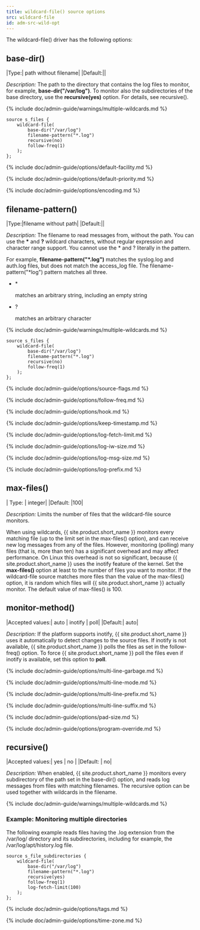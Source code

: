 ```yaml
---
title: wildcard-file() source options
src: wildcard-file
id: adm-src-wild-opt
---
```


The wildcard-file() driver has the following options:

## base-dir()

|Type:|      path without filename|
|Default:||

*Description:* The path to the directory that contains the log files to
monitor, for example, **base-dir(\"/var/log\")**. To monitor also the
subdirectories of the base directory, use the **recursive(yes)** option.
For details, see recursive().

{% include doc/admin-guide/warnings/multiple-wildcards.md %}

```config
source s_files {
    wildcard-file(
        base-dir("/var/log")
        filename-pattern("*.log")
        recursive(no)
        follow-freq(1)
    );
};
```  

{% include doc/admin-guide/options/default-facility.md %}

{% include doc/admin-guide/options/default-priority.md %}

{% include doc/admin-guide/options/encoding.md %}

## filename-pattern()

|Type:|filename without path|
|Default:||

*Description:* The filename to read messages from, without the path. You
can use the **\*** and **?** wildcard characters, without regular
expression and character range support. You cannot use the \* and ?
literally in the pattern.

For example, **filename-pattern("*.log")** matches the syslog.log and
auth.log files, but does not match the access_log file. The
filename-pattern("*log") pattern matches all three.

- \*

    matches an arbitrary string, including an empty string

- ?

    matches an arbitrary character

{% include doc/admin-guide/warnings/multiple-wildcards.md %}

```config
source s_files {
    wildcard-file(
        base-dir("/var/log")
        filename-pattern("*.log")
        recursive(no)
        follow-freq(1)
    );
};
```

{% include doc/admin-guide/options/source-flags.md %}

{% include doc/admin-guide/options/follow-freq.md %}

{% include doc/admin-guide/options/hook.md %}

{% include doc/admin-guide/options/keep-timestamp.md %}

{% include doc/admin-guide/options/log-fetch-limit.md %}

{% include doc/admin-guide/options/log-iw-size.md %}

{% include doc/admin-guide/options/log-msg-size.md %}

{% include doc/admin-guide/options/log-prefix.md %}

## max-files()

|  Type: |     integer|
|Default: |100|

*Description:* Limits the number of files that the wildcard-file source
monitors.

When using wildcards, {{ site.product.short_name }} monitors every matching file (up to
the limit set in the max-files() option), and can receive new log
messages from any of the files. However, monitoring (polling) many files
(that is, more than ten) has a significant overhead and may affect
performance. On Linux this overhead is not so significant, because
{{ site.product.short_name }} uses the inotify feature of the kernel. Set the
**max-files()** option at least to the number of files you want to
monitor. If the wildcard-file source matches more files than the value
of the max-files() option, it is random which files will {{ site.product.short_name }}
actually monitor. The default value of max-files() is 100.

## monitor-method()

|Accepted values:|      auto \| inotify \| poll|
|Default:|   auto|

*Description:* If the platform supports inotify, {{ site.product.short_name }} uses it
automatically to detect changes to the source files. If inotify is not
available, {{ site.product.short_name }} polls the files as set in the follow-freq()
option. To force {{ site.product.short_name }} poll the files even if inotify is
available, set this option to **poll**.

{% include doc/admin-guide/options/multi-line-garbage.md %}

{% include doc/admin-guide/options/multi-line-mode.md %}

{% include doc/admin-guide/options/multi-line-prefix.md %}

{% include doc/admin-guide/options/multi-line-suffix.md %}

{% include doc/admin-guide/options/pad-size.md %}

{% include doc/admin-guide/options/program-override.md %}

## recursive()

|Accepted values:| yes \| no |
|Default: |  no|

*Description:* When enabled, {{ site.product.short_name }} monitors every subdirectory
of the path set in the base-dir()
option, and reads log messages from files with matching filenames. The
recursive option can be used together with wildcards in the filename.

{% include doc/admin-guide/warnings/multiple-wildcards.md %}

### Example: Monitoring multiple directories

The following example reads files having the .log extension from the
/var/log/ directory and its subdirectories, including for example, the
/var/log/apt/history.log file.

```config
source s_file_subdirectories {
    wildcard-file(
        base-dir("/var/log")
        filename-pattern("*.log")
        recursive(yes)
        follow-freq(1)
        log-fetch-limit(100)
    );
};
```

{% include doc/admin-guide/options/tags.md %}

{% include doc/admin-guide/options/time-zone.md %}
